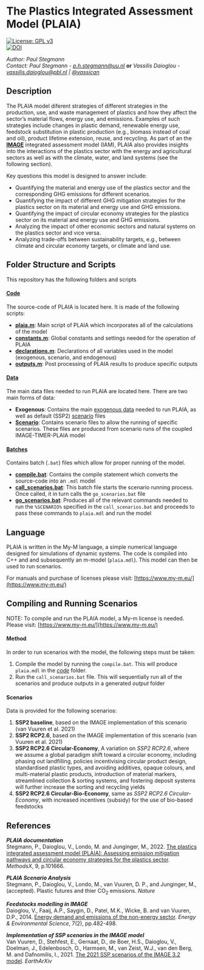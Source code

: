 # The Plastics Integrated Assessment Model (PLAIA)

[![License: GPL v3](https://img.shields.io/badge/License-GPLv3-blue.svg)](https://www.gnu.org/licenses/gpl-3.0) \
[![DOI](https://zenodo.org/badge/522538330.svg)](https://zenodo.org/badge/latestdoi/522538330)

*Author: Paul Stegmann*\
*Contact: 
    Paul Stegmann - p.h.stegmann@uu.nl* **or** 
    *Vassilis Daioglou - vassilis.daioglou@pbl.nl | [@vassican](https://twitter.com/vassican)*

## Description
The PLAIA model diferent strategies of different strategies in the production, use, and waste management of plastics and how they affect the sector’s material flows, energy use, and emissions. Examples of such strategies include changes in plastic demand, renewable energy use, feedstock substitution in plastic production (e.g., biomass instead of coal and oil), product lifetime extension, reuse, and recycling. As part of an the [**IMAGE**](https://www.pbl.nl/en/image/home) integrated assessment model (IAM), PLAIA also provides insights into the interactions of the plastics sector with the energy and agricultural sectors as well as with the climate, water, and land systems (see the following section).

Key questions this model is designed to answer include:
- Quantifying the material and energy use of the plastics sector and the corresponding GHG emissions for different scenarios. 
- Quantifying the impact of different GHG mitigation strategies for the plastics sector on its material and energy use and GHG emissions. 
- Quantifying the impact of circular economy strategies for the plastics sector on its material and energy use and GHG emissions. 
- Analyzing the impact of other economic sectors and natural systems on the plastics sector and vice versa. 
- Analyzing trade-offs between sustainability targets, e.g., between climate and circular economy targets, or climate and land use.

## Folder Structure and Scripts
This repository has the following folders and scripts
#### [Code](code)
The source-code of PLAIA is located here. It is made of the following scripts:
- **[plaia.m](code/plaia.m)**: Main script of PLAIA which incorporates all of the calculations of the model
- **[constants.m](code/constants.m)**: Global constants and settings needed for the operation of PLAIA
- **[declarations.m](code/declarations.m)**: Declarations of all variables used in the model (exogenous, scenario, and endogenous)
- **[outputs.m](code/outputs.m)**: Post processing of PLAIA results to produce specific outputs

#### [Data](data)
The main data files needed to run PLAIA are located here. There are two main forms of data:
- **Exogenous**: Contains the main [exogenous data](data/exogenous/data) needed to run PLAIA, as well as default (SSP2) [scenario](data/exogenous/scenario) files 
- **[Scenario](data/scenario)**: Contains scenario files to allow the running of specific scenarios. These files are produced from scenario runs of the coupled IMAGE-TIMER-PLAIA model

#### [Batches](batches)
Contains batch (```.bat```) files which allow for proper running of the model.
- **[compile.bat](batches/compile.bat)**: Contains the compile statement which converts the source-code into an ```.mdl``` model
- **[call_scenarios.bat](batches/call_scenarios.bat)**: This batch file starts the scenario running process. Once called, it in turn calls the ```go_scenarios.bat``` file
-  **[go_scenarios.bat](batches/go_scenarios.bat)**: Produces all of the relevant commands needed to run the ```%SCENARIO%``` specified in the ```call_scenarios.bat``` and proceeds to pass these commands to ```plaia.mdl``` and run the model 

## Language
PLAIA is written in the My-M language, a simple numerical language designed for simulations of dynamic systems. The code is compiled into C++ and and subsequently an m-model (```plaia.mdl```). This model can then be used to run scenarios. 

For manuals and purchase of licenses please visit: [https://www.my-m.eu/](https://www.my-m.eu/)

## Compiling and Running Scenarios
NOTE: To compile and run the PLAIA model, a My-m license is needed. Please visit: [https://www.my-m.eu/](https://www.my-m.eu/)

#### Method
In order to run scenarios with the model, the following steps must be taken:
1. Compile the model by running the ```compile.bat```. This will produce ```plaia.mdl``` in the [*code*](code) folder. 
2. Run the ```call_scenarios.bat``` file. This will sequentially run all of the scenarios and produce outputs in a generated *output* folder

#### Scenarios
Data is provided for the following scenarios:
1. **SSP2 baseline**, based on the IMAGE implementation of this scenario (van Vuuren et al. 2021)
2. **SSP2 RCP2.6**, based on the IMAGE implementation of this scenario (van Vuuren et al. 2021)
3. **SSP2 RCP2.6 Circular-Economy**, A variation on *SSP2 RCP2.6*, where we assume a global paradigm shift toward a circular economy, including phasing out landfilling, policies incentivising circular product design, standardised plastic types, and avoiding additives, opaque colours, and multi-material plastic products, introduction of material markers, streamlined collection & sorting systems, and fostering deposit systems will further increase the sorting and recycling yields
4. **SSP2 RCP2.6 Circular-Bio-Economy**, same as *SSP2 RCP2.6 Circular-Economy*, with increased incentives (subsidy) for the use of bio-based feedstocks


## References
***PLAIA documentation***\
Stegmann, P., Daioglou, V., Londo, M. and Junginger, M., 2022. [The plastics integrated assessment model (PLAIA): Assessing emission mitigation pathways and circular economy strategies for the plastics sector](https://www.sciencedirect.com/science/article/pii/S2215016122000504). *MethodsX*, 9, p.101666.

***PLAIA Scenario Analysis***\
Stegmann, P., Daioglou, V., Londo, M., van Vuuren, D. P., and Junginger, M., (accepted). Plastic futures and thier CO<sub>2</sub> emissions. *Nature*

***Feedstocks modelling in IMAGE***\
Daioglou, V., Faaij, A.P., Saygin, D., Patel, M.K., Wicke, B. and van Vuuren, D.P., 2014. [Energy demand and emissions of the non-energy sector](https://pubs.rsc.org/en/content/articlehtml/2014/ee/c3ee42667j?casa_token=zeyvsPU2B4cAAAAA:8nxyWNmXewAbnL2YJpMYZZGFqerlcr6pyf-Q1xW0i75UriIJJEc0rl5HukPoo_fTjuZ2gwTwtivceQ). *Energy & Environmental Science*, 7(2), pp.482-498.

***Implementation of SSP scenarios in the IMAGE model***\
Van Vuuren, D., Stehfest, E., Gernaat, D., de Boer, H.S., Daioglou, V., Doelman, J., Edelenbosch, O., Harmsen, M., van Zeist, W.J., van den Berg, M. and Dafnomilis, I., 2021. [The 2021 SSP scenarios of the IMAGE 3.2 model](https://eartharxiv.org/repository/view/2759/). *EarthArXiv*



